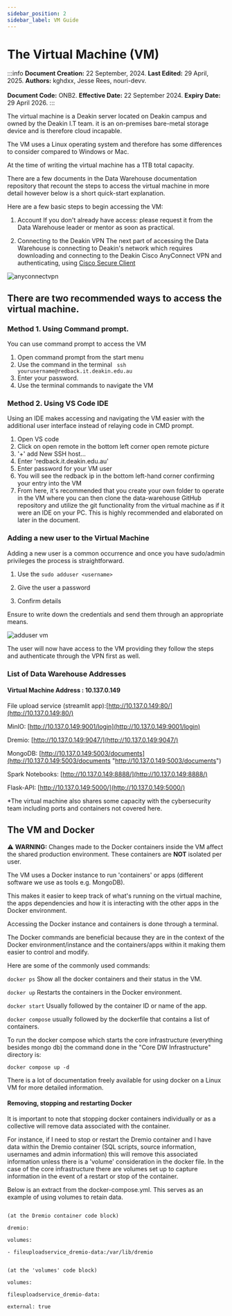 ```yaml
--- 
sidebar_position: 2
sidebar_label: VM Guide
---
```


# The Virtual Machine (VM)

:::info
**Document Creation:** 22 September, 2024. **Last Edited:** 29 April, 2025. **Authors:** kghdxx, Jesse Rees, nouri-devv.
<br></br> **Document Code:** ONB2. **Effective Date:** 22 September 2024. **Expiry Date:** 29 April 2026.
:::

The virtual machine is a Deakin server located on Deakin campus and owned by the Deakin I.T team. it is an on-premises bare-metal storage device and is therefore cloud incapable.

The VM uses a Linux operating system and therefore has some differences to consider compared to Windows or Mac.

At the time of writing the virtual machine has a 1TB total capacity.

There are a few documents in the Data Warehouse documentation repository that recount the steps to access the virtual machine in more detail however below is a short quick-start explanation.

Here are a few basic steps to begin accessing the VM:


1. Account
If you don't already have access: please request it from the Data Warehouse leader or mentor as soon as practical.

  

2. Connecting to the Deakin VPN
The next part of accessing the Data Warehouse is connecting to Deakin's network which requires downloading and connecting to the Deakin Cisco AnyConnect VPN and authenticating, using [Cisco Secure Client](https://www.deakin.edu.au/students/student-life-and-services/health-wellbeing-and-safety/safety-security/online-safety-security/secure-your-devices/vpn)

![anyconnectvpn](./pictures/anyconnectvpn.png)

## There are two recommended ways to access the virtual machine.

### Method 1. Using Command prompt.

You can use command prompt to access the VM 
1. Open command prompt from the start menu
2. Use the command in the terminal ` ssh yourusername@redback.it.deakin.edu.au`
3. Enter your password.
4. Use the terminal commands to navigate the VM

### Method 2. Using VS Code IDE
Using an IDE makes accessing and navigating the VM easier with the additional user interface instead of relaying code in CMD prompt.
 1. Open VS code
 2. Click on open remote in the bottom left corner open remote picture
3.  '+' add New SSH host...
4. Enter 'redback.it.deakin.edu.au'
5. Enter password for your VM user
6. You will see the redback ip in the bottom left-hand corner confirming your entry into the VM 
7. From here, it's recommended that you create your own folder to operate in the VM where you can then clone the data-warehouse GitHub repository and utilize the git functionality from the virtual machine as if it were an IDE on your PC. This is highly recommended and elaborated on later in the document. 


### Adding a new user to the Virtual Machine

Adding a new user is a common occurrence and once you have sudo/admin privileges the process is straightforward.

1. Use the `sudo adduser <username> `

2. Give the user a password

3. Confirm details

Ensure to write down the credentials and send them through an appropriate means.

![adduser vm](./pictures/adduservm.png)

The user will now have access to the VM providing they follow the steps and authenticate through the VPN first as well.


### List of Data Warehouse Addresses  

#### Virtual Machine Address : 10.137.0.149
  

File upload service (streamlit app):[http://10.137.0.149:80/](http://10.137.0.149:80/)

MinIO: [http://10.137.0.149:9001/login](http://10.137.0.149:9001/login)

Dremio: [http://10.137.0.149:9047/](http://10.137.0.149:9047/)

MongoDB: [http://10.137.0.149:5003/documents](http://10.137.0.149:5003/documents  "http://10.137.0.149:5003/documents")

Spark Notebooks: [http://10.137.0.149:8888/](http://10.137.0.149:8888/)

Flask-API: [http://10.137.0.149:5000/](http://10.137.0.149:5000/)
  
*The virtual machine also shares some capacity with the cybersecurity team including ports and containers not covered here.  

## The VM and Docker

⚠️ **WARNING:** Changes made to the Docker containers inside the VM affect the shared production environment. These containers are **NOT** isolated per user.

The VM uses a Docker instance to run 'containers' or apps (different software we use as tools e.g. MongoDB).

This makes it easier to keep track of what's running on the virtual machine, the apps dependencies and how it is interacting with the other apps in the Docker environment.
 

Accessing the Docker instance and containers is done through a terminal.
  

The Docker commands are beneficial because they are in the context of the Docker environment/instance and the containers/apps within it making them easier to control and modify.

Here are some of the commonly used commands:
  

`docker ps` Show all the docker containers and their status in the VM.

`docker up` Restarts the containers in the Docker environment.

`docker start` Usually followed by the container ID or name of the app.

`docker compose` usually followed by the dockerfile that contains a list of containers.

  
To run the docker compose which starts the core infrastructure (everything besides mongo db) the command done in the "Core DW Infrastructure" directory is:

`docker compose up -d`

  
There is a lot of documentation freely available for using docker on a Linux VM for more detailed information.


#### Removing, stopping and restarting Docker

It is important to note that stopping docker containers individually or as a collective will remove data associated with the container.

For instance, if I need to stop or restart the Dremio container and I have data within the Dremio container (SQL scripts, source information, usernames and admin information) this will remove this associated information unless there is a 'volume' consideration in the docker file. In the case of the core infrastructure there are volumes set up to capture information in the event of a restart or stop of the container.
  

Below is an extract from the docker-compose.yml. This serves as an example of using volumes to retain data.

```

(at the Dremio container code block)

dremio:

volumes:

- fileuploadservice_dremio-data:/var/lib/dremio
  

(at the 'volumes' code block)

volumes:

fileuploadservice_dremio-data:

external: true

```